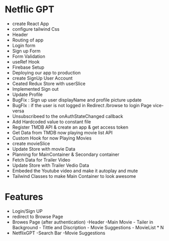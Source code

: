# Netflic GPT
- create React App
- configure tailwind Css
- Header
- Routing of app
- Login form
- Sign up Form
- Form Validation
- useRef Hook
- Firebase Setup
- Deploying our app to production
- create SignUp User Account
- Ceated Redux Store with userSlice
- Implemented Sign out
- Update Profile 
- BugFix : Sign up user displayName  and profile picture update 
- BugFIx : if the user is not logged in Redirect /browse to login Page vice- versa
- Unsubscribeed to the onAuthStateChanged callback
- Add Hardcoded value to constant file 
- Register TMDB API & create an app & get access token
- Get Data from TMDB  now playing movie list API 
- Custom Hook for now Playing Movies
- create movieSlice
- Update Store with movie Data 
- Planning for MainContainer & Secondary container
- Fetch Data for Trailer Video
- Update Store with Trailer Vedio Data 
- Embeded the Youtube video and make it autoplay and mute 
- Tailwind  Classes to make Main Container to  look awesome


# Features
  - Login/Sign UP
  - redirect to Browse Page
- Browes Page (after authentication)
   -Header
   -Main Movie
      - Tailer in Background
      - Tittle and Discription
      - Movie Suggestions
          - MovieList * N
- NetflixGPT
   -Search Bar
   -Movie Suggestions          